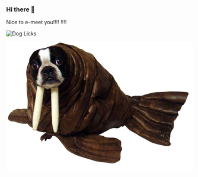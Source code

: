 ### Hi there 👋

Nice to e-meet you!!!!  !!!!

![Dog Licks](https://user-images.githubusercontent.com/1191249/87069485-41924d00-c1e5-11ea-9761-2b8cfc233a46.gif)

![Mike's Pudge](https://github.com/jayschaul/mikes-pudge/blob/master/original.png?raw=true)

<!--
**jayschaul/jayschaul** is a ✨ _special_ ✨ repository because its `README.md` (this file) appears on your GitHub profile.

Here are some ideas to get you started:

- 🔭 I’m currently working on ...
- 🌱 I’m currently learning ...
- 👯 I’m looking to collaborate on ...
- 🤔 I’m looking for help with ...
- 💬 Ask me about ...
- 📫 How to reach me: ...
- 😄 Pronouns: ...
- ⚡ Fun fact: ...
-->

